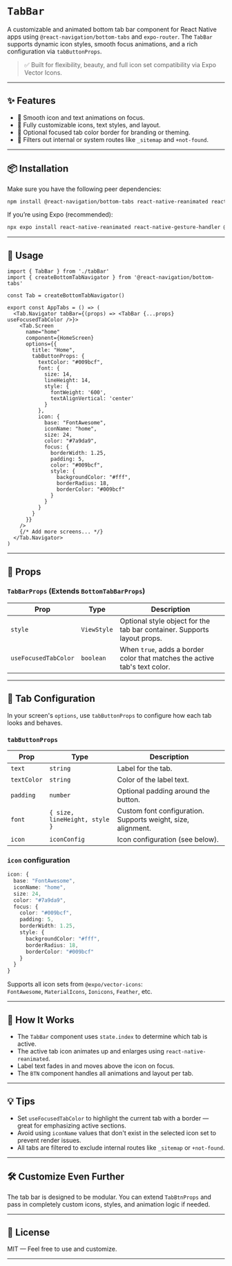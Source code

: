 # `TabBar`

A customizable and animated bottom tab bar component for React Native apps using `@react-navigation/bottom-tabs` and `expo-router`. The `TabBar` supports dynamic icon styles, smooth focus animations, and a rich configuration via `tabButtonProps`.

> ✅ Built for flexibility, beauty, and full icon set compatibility via Expo Vector Icons.

---

## ✨ Features

- 📱 Smooth icon and text animations on focus.
- 🎨 Fully customizable icons, text styles, and layout.
- 🌈 Optional focused tab color border for branding or theming.
- 🚫 Filters out internal or system routes like `_sitemap` and `+not-found`.

---

## 📦 Installation

Make sure you have the following peer dependencies:

```bash
npm install @react-navigation/bottom-tabs react-native-reanimated react-native-gesture-handler @expo/vector-icons
```

If you’re using Expo (recommended):

```bash
npx expo install react-native-reanimated react-native-gesture-handler @expo/vector-icons
```

---

## 🚀 Usage

```tsx
import { TabBar } from './tabBar'
import { createBottomTabNavigator } from '@react-navigation/bottom-tabs'

const Tab = createBottomTabNavigator()

export const AppTabs = () => (
  <Tab.Navigator tabBar={(props) => <TabBar {...props} useFocusedTabColor />}>
    <Tab.Screen
      name="home"
      component={HomeScreen}
      options={{
        title: "Home",
        tabButtonProps: {
          textColor: "#009bcf",
          font: {
            size: 14,
            lineHeight: 14,
            style: {
              fontWeight: '600',
              textAlignVertical: 'center'
            }
          },
          icon: {
            base: "FontAwesome",
            iconName: "home",
            size: 24,
            color: "#7a9da9",
            focus: {
              borderWidth: 1.25,
              padding: 5,
              color: "#009bcf",
              style: {
                backgroundColor: "#fff",
                borderRadius: 18,
                borderColor: "#009bcf"
              }
            }
          }
        }
      }}
    />
    {/* Add more screens... */}
  </Tab.Navigator>
)
```

---

## 🔧 Props

### `TabBarProps` (Extends `BottomTabBarProps`)

| Prop                | Type                              | Description                                                                 |
|---------------------|-----------------------------------|-----------------------------------------------------------------------------|
| `style`             | `ViewStyle`                       | Optional style object for the tab bar container. Supports layout props.     |
| `useFocusedTabColor`| `boolean`                         | When `true`, adds a border color that matches the active tab's text color. |

---

## 🧩 Tab Configuration

In your screen's `options`, use `tabButtonProps` to configure how each tab looks and behaves.

### `tabButtonProps`

| Prop       | Type                                     | Description                                                       |
|------------|------------------------------------------|-------------------------------------------------------------------|
| `text`     | `string`                                 | Label for the tab.                                                |
| `textColor`| `string`                                 | Color of the label text.                                          |
| `padding`  | `number`                                 | Optional padding around the button.                               |
| `font`     | `{ size, lineHeight, style }`            | Custom font configuration. Supports weight, size, alignment.      |
| `icon`     | `iconConfig`                             | Icon configuration (see below).                                   |

### `icon` configuration

```ts
icon: {
  base: "FontAwesome",
  iconName: "home",
  size: 24,
  color: "#7a9da9",
  focus: {
    color: "#009bcf",
    padding: 5,
    borderWidth: 1.25,
    style: {
      backgroundColor: "#fff",
      borderRadius: 18,
      borderColor: "#009bcf"
    }
  }
}
```

Supports all icon sets from `@expo/vector-icons`:  
`FontAwesome`, `MaterialIcons`, `Ionicons`, `Feather`, etc.

---

## 🧠 How It Works

- The `TabBar` component uses `state.index` to determine which tab is active.
- The active tab icon animates up and enlarges using `react-native-reanimated`.
- Label text fades in and moves above the icon on focus.
- The `BTN` component handles all animations and layout per tab.

---

## 💡 Tips

- Set `useFocusedTabColor` to highlight the current tab with a border — great for emphasizing active sections.
- Avoid using `iconName` values that don't exist in the selected icon set to prevent render issues.
- All tabs are filtered to exclude internal routes like `_sitemap` or `+not-found`.

---

## 🛠️ Customize Even Further

The tab bar is designed to be modular. You can extend `TabBtnProps` and pass in completely custom icons, styles, and animation logic if needed.

---

## 📃 License

MIT — Feel free to use and customize.

---

